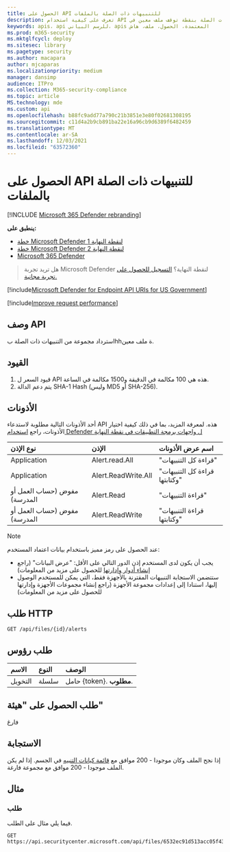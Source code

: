 ```yaml
---
title: الحصول على API للتنبيهات ذات الصلة بالملفات
description: تعرف على كيفية استخدام API للحصول على تنبيهات ذات صلة بالملف للحصول على مجموعة من التنبيهات ذات الصلة بنقطة توقف ملف معين في Microsoft Defender لنقطة النهاية.
keywords: apis، api للرسم البياني، apis المعتمدة، الحصول، ملف، هاش
ms.prod: m365-security
ms.mktglfcycl: deploy
ms.sitesec: library
ms.pagetype: security
ms.author: macapara
author: mjcaparas
ms.localizationpriority: medium
manager: dansimp
audience: ITPro
ms.collection: M365-security-compliance
ms.topic: article
MS.technology: mde
ms.custom: api
ms.openlocfilehash: b88fc9add77a790c21b3851e3e80f02681308195
ms.sourcegitcommit: c11d4a2b9cb891ba22e16a96cb9d6389f6482459
ms.translationtype: MT
ms.contentlocale: ar-SA
ms.lasthandoff: 12/03/2021
ms.locfileid: "63572360"
---
```

# <a name="get-file-related-alerts-api"></a>الحصول على API للتنبيهات ذات الصلة بالملفات

[!INCLUDE [Microsoft 365 Defender rebranding](../../includes/microsoft-defender.md)]

**ينطبق على:**
- [خطة Microsoft Defender لنقطة النهاية 1](https://go.microsoft.com/fwlink/?linkid=2154037)
- [خطة Microsoft Defender لنقطة النهاية 2](https://go.microsoft.com/fwlink/?linkid=2154037)
- [Microsoft 365 Defender](https://go.microsoft.com/fwlink/?linkid=2118804)

> هل تريد تجربة Microsoft Defender لنقطة النهاية؟ [التسجيل للحصول على تجربة مجانية.](https://signup.microsoft.com/create-account/signup?products=7f379fee-c4f9-4278-b0a1-e4c8c2fcdf7e&ru=https://aka.ms/MDEp2OpenTrial?ocid=docs-wdatp-exposedapis-abovefoldlink)

[!include[Microsoft Defender for Endpoint API URIs for US Government](../../includes/microsoft-defender-api-usgov.md)]

[!include[Improve request performance](../../includes/improve-request-performance.md)]

## <a name="api-description"></a>وصف API

استرداد مجموعة من التنبيهات ذات الصلة بhhة ملف معين.

## <a name="limitations"></a>القيود

1. قيود السعر ل API هذه هي 100 مكالمة في الدقيقة و1500 مكالمة في الساعة.
2. يتم دعم الدالة SHA-1 Hash (وليس MD5 أو SHA-256).

## <a name="permissions"></a>الأذونات

أحد الأذونات التالية مطلوبة لاستدعاء API هذه. لمعرفة المزيد، بما في ذلك كيفية اختيار الأذونات، راجع [استخدام Defender ل واجهات برمجة التطبيقات في نقطة النهاية](apis-intro.md)

نوع الإذن|الإذن|اسم عرض الأذونات
:---|:---|:---
Application|Alert.read.All|"قراءة كل التنبيهات"
Application|Alert.ReadWrite.All|"قراءة كل التنبيهات وكتابتها"
مفوض (حساب العمل أو المدرسة)|Alert.Read|"قراءة التنبيهات"
مفوض (حساب العمل أو المدرسة)|Alert.ReadWrite|"قراءة التنبيهات وكتابتها"

> [!NOTE]
> عند الحصول على رمز مميز باستخدام بيانات اعتماد المستخدم:
>
> - يجب أن يكون لدى المستخدم إذن الدور التالي على الأقل: "عرض البيانات" (راجع [إنشاء أدوار وإدارتها](user-roles.md) للحصول على مزيد من المعلومات)
> - ستتضمن الاستجابة التنبيهات المقترنة بالأجهزة فقط، التي يمكن للمستخدم الوصول إليها، استنادا إلى إعدادات مجموعة الأجهزة (راجع إنشاء مجموعات الأجهزة [](machine-groups.md) وإدارتها للحصول على مزيد من المعلومات)

## <a name="http-request"></a>طلب HTTP

```http
GET /api/files/{id}/alerts
```

## <a name="request-headers"></a>طلب رؤوس

الاسم|النوع|الوصف
:---|:---|:---
التخويل|سلسلة|حامل {token}. **مطلوب**.

## <a name="request-body"></a>طلب الحصول على "هيئة"

فارغ

## <a name="response"></a>الاستجابة

إذا نجح الملف وكان موجودا - 200 موافق مع [قائمة كيانات التنبيه](alerts.md) في الجسم. إذا لم يكن الملف موجودا - 200 موافق مع مجموعة فارغة.

## <a name="example"></a>مثال

### <a name="request"></a>طلب

فيما يلي مثال على الطلب.

```http
GET https://api.securitycenter.microsoft.com/api/files/6532ec91d513acc05f43ee0aa3002599729fd3e1/alerts
```
